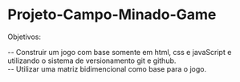 # Projeto-Campo-Minado-Game

Objetivos: 

-- Construir um jogo com base somente em html, css e javaScript e utilizando o sistema de versionamento git e github.<br>
-- Utilizar uma matriz bidimencional como base para o jogo.